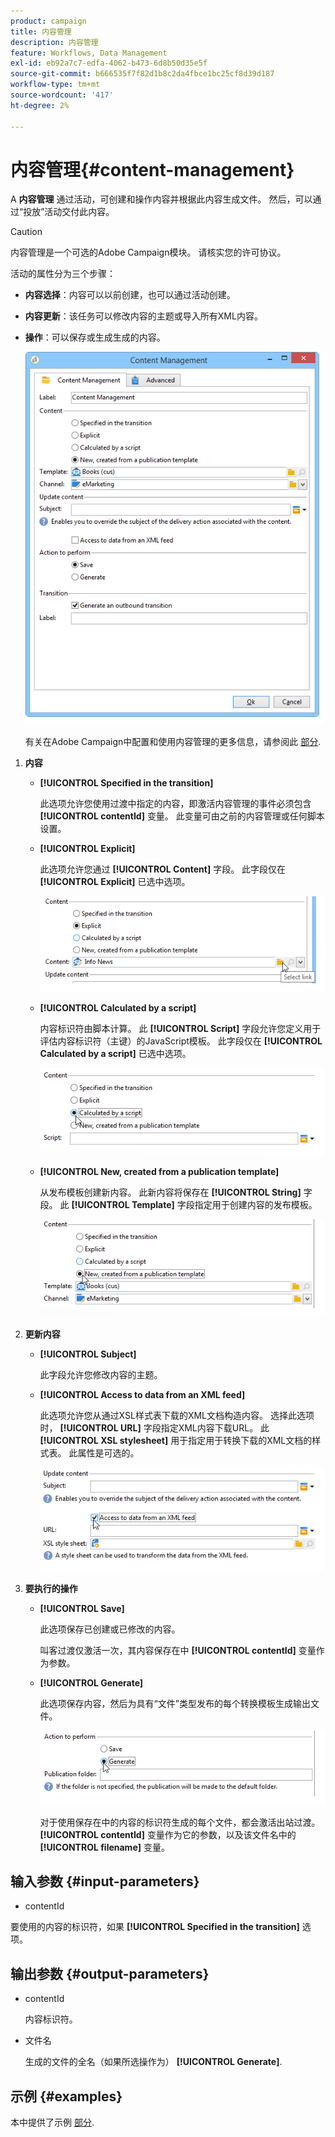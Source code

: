 ```yaml
---
product: campaign
title: 内容管理
description: 内容管理
feature: Workflows, Data Management
exl-id: eb92a7c7-edfa-4062-b473-6d8b50d35e5f
source-git-commit: b666535f7f82d1b8c2da4fbce1bc25cf8d39d187
workflow-type: tm+mt
source-wordcount: '417'
ht-degree: 2%

---
```


# 内容管理{#content-management}



A **内容管理** 通过活动，可创建和操作内容并根据此内容生成文件。 然后，可以通过“投放”活动交付此内容。

>[!CAUTION]
>
>内容管理是一个可选的Adobe Campaign模块。 请核实您的许可协议。

活动的属性分为三个步骤：

* **内容选择**：内容可以以前创建，也可以通过活动创建。
* **内容更新**：该任务可以修改内容的主题或导入所有XML内容。
* **操作**：可以保存或生成生成的内容。

  ![](assets/content_mgmt_edit.png)

  有关在Adobe Campaign中配置和使用内容管理的更多信息，请参阅此 [部分](../../delivery/using/about-content-management.md).

1. **内容**

   * **[!UICONTROL Specified in the transition]**

     此选项允许您使用过渡中指定的内容，即激活内容管理的事件必须包含 **[!UICONTROL contentId]** 变量。 此变量可由之前的内容管理或任何脚本设置。

   * **[!UICONTROL Explicit]**

     此选项允许您通过 **[!UICONTROL Content]** 字段。 此字段仅在 **[!UICONTROL Explicit]** 已选中选项。

     ![](assets/content_mgmt_explicit.png)

   * **[!UICONTROL Calculated by a script]**

     内容标识符由脚本计算。 此 **[!UICONTROL Script]** 字段允许您定义用于评估内容标识符（主键）的JavaScript模板。 此字段仅在 **[!UICONTROL Calculated by a script]** 已选中选项。

     ![](assets/content_mgmt_script.png)

   * **[!UICONTROL New, created from a publication template]**

     从发布模板创建新内容。 此新内容将保存在 **[!UICONTROL String]** 字段。 此 **[!UICONTROL Template]** 字段指定用于创建内容的发布模板。

     ![](assets/content_mgmt_new.png)

1. **更新内容**

   * **[!UICONTROL Subject]**

     此字段允许您修改内容的主题。

   * **[!UICONTROL Access to data from an XML feed]**

     此选项允许您从通过XSL样式表下载的XML文档构造内容。 选择此选项时， **[!UICONTROL URL]** 字段指定XML内容下载URL。 此 **[!UICONTROL XSL stylesheet]** 用于指定用于转换下载的XML文档的样式表。 此属性是可选的。

     ![](assets/content_mgmt_xmlcontent.png)

1. **要执行的操作**

   * **[!UICONTROL Save]**

     此选项保存已创建或已修改的内容。

     叫客过渡仅激活一次，其内容保存在中 **[!UICONTROL contentId]** 变量作为参数。

   * **[!UICONTROL Generate]**

     此选项保存内容，然后为具有“文件”类型发布的每个转换模板生成输出文件。

     ![](assets/content_mgmt_generate.png)

     对于使用保存在中的内容的标识符生成的每个文件，都会激活出站过渡。 **[!UICONTROL contentId]** 变量作为它的参数，以及该文件名中的 **[!UICONTROL filename]** 变量。

## 输入参数 {#input-parameters}

* contentId

要使用的内容的标识符，如果 **[!UICONTROL Specified in the transition]** 选项。

## 输出参数 {#output-parameters}

* contentId

  内容标识符。

* 文件名

  生成的文件的全名（如果所选操作为） **[!UICONTROL Generate]**.

## 示例 {#examples}

本中提供了示例 [部分](../../delivery/using/automating-via-workflows.md#examples).
